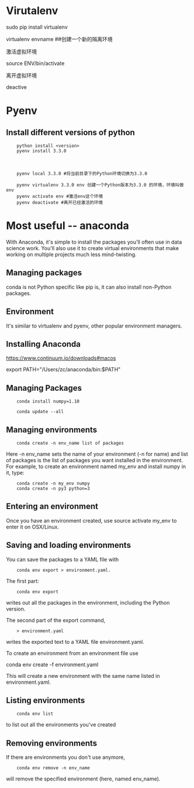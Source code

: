 # Virutalenv

sudo pip install virtualenv

virtualenv envname  ##创建一个新的隔离环境  

激活虚拟环境

source ENV/bin/activate

离开虚拟环境

deactive

# Pyenv

## Install different versions of python

		python install <version>
		pyenv install 3.3.0

</br>

		pyenv local 3.3.0 #将当前目录下的Python环境切换为3.3.0

		pyenv virtualenv 3.3.0 env 创建一个Python版本为3.3.0 的环境，环境叫做env
		pyenv activate env #激活env这个环境
		pyenv deactivate #离开已经激活的环境


# Most useful -- anaconda

With Anaconda, it's simple to install the packages you'll often use in data science work. You'll also use it to create virtual environments that make working on multiple projects much less mind-twisting.

## Managing packages

conda is not Python specific like pip is, it can also install non-Python packages.

## Environment

It's similar to virtualenv and pyenv, other popular environment managers.

## Installing Anaconda

https://www.continuum.io/downloads#macos

export PATH="/Users/zc/anaconda/bin:$PATH"

## Managing Packages

		conda install numpy=1.10

		conda update --all

## Managing environments

		conda create -n env_name list of packages

Here -n env_name sets the name of your environment (-n for name) and list of packages is the list of packages you want installed in the environment. For example, to create an environment named my_env and install numpy in it, type:
		
		conda create -n my_env numpy
		conda create -n py3 python=3

## Entering an environment

Once you have an environment created, use source activate my_env to enter it on OSX/Linux.

## Saving and loading environments

You can save the packages to a YAML file with 

		conda env export > environment.yaml. 

The first part: 

		conda env export 

writes out all the packages in the environment, including the Python version.

The second part of the export command, 

		> environment.yaml 

writes the exported text to a YAML file environment.yaml.

To create an environment from an environment file use 

conda env create -f environment.yaml

This will create a new environment with the same name listed in environment.yaml.

## Listing environments

 		conda env list 

 to list out all the environments you've created

## Removing environments

If there are environments you don't use anymore,

		conda env remove -n env_name 

will remove the specified environment (here, named env_name).